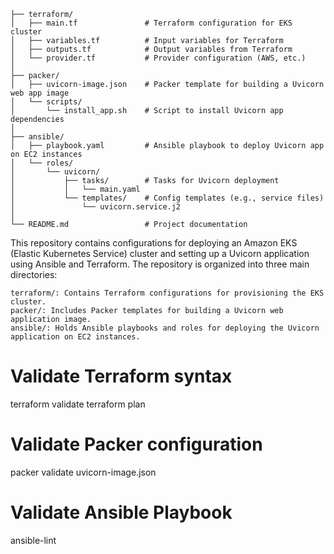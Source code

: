 
```
├── terraform/ 
│   ├── main.tf               # Terraform configuration for EKS cluster
│   ├── variables.tf          # Input variables for Terraform 
│   ├── outputs.tf            # Output variables from Terraform  
│   └── provider.tf           # Provider configuration (AWS, etc.)
│ 
├── packer/
│   ├── uvicorn-image.json    # Packer template for building a Uvicorn web app image
│   └── scripts/
│       └── install_app.sh    # Script to install Uvicorn app dependencies
│ 
├── ansible/
│   ├── playbook.yaml         # Ansible playbook to deploy Uvicorn app on EC2 instances
│   └── roles/
│       └── uvicorn/
│           ├── tasks/        # Tasks for Uvicorn deployment
│           │   └── main.yaml
│           └── templates/    # Config templates (e.g., service files)
│               └── uvicorn.service.j2
│
└── README.md                 # Project documentation
```


This repository contains configurations for deploying an Amazon EKS (Elastic Kubernetes Service) cluster and setting up a Uvicorn application using Ansible and Terraform. The repository is organized into three main directories:

    terraform/: Contains Terraform configurations for provisioning the EKS cluster.
    packer/: Includes Packer templates for building a Uvicorn web application image.
    ansible/: Holds Ansible playbooks and roles for deploying the Uvicorn application on EC2 instances.


# Validate Terraform syntax 
terraform validate
terraform plan

# Validate Packer configuration
packer validate uvicorn-image.json

# Validate Ansible Playbook
ansible-lint
